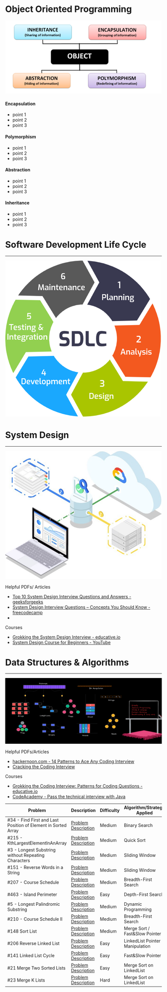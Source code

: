 

# Object Oriented Programming #

![OOP](./images/oop.png)

#### Encapsulation
- point 1
- point 2
- point 3
#### Polymorphism
- point 1
- point 2
- point 3
#### Abstraction
- point 1
- point 2
- point 3
#### Inheritance
- point 1
- point 2
- point 3

# Software Development Life Cycle # 
---
![SDLC](./images/sdlc.png)


# System Design #
---
![System-Design](./images/systemdesign.jpeg)

Helpful PDFs/ Articles
- [Top 10 System Design Interview Questions and Answers - geeksforgeeks](https://www.geeksforgeeks.org/top-10-system-design-interview-questions-and-answers/)
- [System Design Interview Questions – Concepts You Should Know - freecodecamp](https://www.freecodecamp.org/news/systems-design-for-interviews/)
- 
Courses
- [Grokking the System Design Interview - educative.io ](https://www.educative.io/courses/grokking-the-system-design-interview)
- [System Design Course for Beginners - YouTube](https://www.youtube.com/watch?v=MbjObHmDbZo)

# Data Structures & Algorithms # 
---
![Data Structures & Algorithms](./images/datastructuresalgorithms.png)

Helpful PDFs/Articles
- [hackernoon.com - 14 Patterns to Ace Any Coding Interview](https://hackernoon.com/14-patterns-to-ace-any-coding-interview-question-c5bb3357f6ed)
- [Cracking the Coding Interview](https://cin.ufpe.br/~fbma/Crack/Cracking%20the%20Coding%20Interview%20189%20Programming%20Questions%20and%20Solutions.pdf)

Courses
- [Grokking the Coding Interview: Patterns for Coding Questions - educative.io](https://www.educative.io/courses/grokking-the-coding-interview)
- [CodeAcademy - Pass the technical interview with Java](https://www.codecademy.com/learn/paths/pass-the-technical-interview-with-java)



 Problem | Description  | Difficulty | Algorithm/Strategy Applied | Solution
--- | --- | --- | --- | --- |
#34 - Find First and Last Position of Element in Sorted Array | [Problem Description](https://leetcode.com/problems/find-first-and-last-position-of-element-in-sorted-array/) | Medium | Binary Search |  [Java](https://leetcode.com/problems/linked-list-cycle/) |
#215 - KthLargestElementInAnArray| [Problem Description](https://leetcode.com/problems/kth-largest-element-in-an-array/) | Medium | Quick Sort | [Java](https://github.com/idkburkes/Algorithm-Practice/blob/master/Solutions/QuickSort/KthLargestElementInAnArray.java)  |   
#3 - Longest Substring without Repeating Characters    |  [Problem Description](https://leetcode.com/problems/longest-substring-without-repeating-characters/) | Medium  | Sliding Window | [Java](https://github.com/idkburkes/Algorithm-Practice/blob/master/Solutions/Sliding%20Window/LongestSubstringWithoutRepeatingCharacter.java) |  
#151 - Reverse Words in a String | [Problem Description](https://leetcode.com/problems/reverse-words-in-a-string/) | Medium | Sliding Window | [Java](https://github.com/idkburkes/Algorithm-Practice/blob/master/Solutions/Sliding%20Window/ReverseWordsInAString.java) |
#207 - Course Schedule | [Problem Description](https://leetcode.com/problems/course-schedule/) | Medium | Breadth-First Search | [Java](https://github.com/idkburkes/Algorithm-Practice/blob/master/Solutions/Graph/CourseSchedule.java) | 
#463 - Island Perimeter | [Problem Description](https://leetcode.com/problems/island-perimeter/) | Easy | Depth-First Search | [Java](https://github.com/idkburkes/Algorithm-Practice/blob/master/Solutions/Graph/IslandPerimeter.java) | 
#5 - Longest Palindromic Substring | [Problem Description](https://leetcode.com/problems/longest-palindromic-substring/) | Medium | Dynamic Programming | [Java](https://github.com/idkburkes/Algorithm-Practice/blob/master/Solutions/Dynamic%20Programming/LongestPalindromicSubstring.java) |
#210 - Course Schedule II | [Problem Description](https://leetcode.com/problems/course-schedule-ii/) | Medium | Breadth-First Search | [Java](https://github.com/idkburkes/Algorithm-Practice/blob/master/Solutions/Graph/CourseSchedule2.java) |
#148 Sort List | [Problem Description](https://leetcode.com/problems/sort-list/) | Medium | Merge Sort / Fast&Slow Pointer | [Java](https://github.com/idkburkes/Algorithm-Practice/blob/master/Solutions/LinkedList/SortList.java) |
#206 Reverse Linked List | [Problem Description](https://leetcode.com/problems/reverse-linked-list/) | Easy | LinkedList Pointer Manipulation | [Java](https://github.com/idkburkes/Algorithm-Practice/blob/master/Solutions/LinkedList/ReverseLinkedList.java) |
#141 Linked List Cycle | [Problem Description](https://leetcode.com/problems/linked-list-cycle/) | Easy | Fast&Slow Pointer | [Java](https://github.com/idkburkes/Software-Engineering-Interview-Prep/blob/master/Solutions/LinkedList/LinkedListCycle.java) | 
#21 Merge Two Sorted Lists | [Problem Description](https://leetcode.com/problems/merge-two-sorted-lists/) | Easy | Merge Sort on LinkedList | [Java](https://github.com/idkburkes/Software-Engineering-Interview-Prep/blob/master/Solutions/LinkedList/MergeTwoSortedLists.java)
#23 Merge K Lists | [Problem Description](https://leetcode.com/problems/merge-k-sorted-lists/) | Hard | Merge Sort on LinkedList | [Java](https://github.com/idkburkes/Software-Engineering-Interview-Prep/blob/master/Solutions/LinkedList/MergeKLists.java)